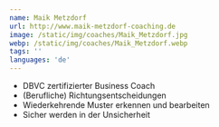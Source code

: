```yaml
---
name: Maik Metzdorf
url: http://www.maik-metzdorf-coaching.de
image: /static/img/coaches/Maik_Metzdorf.jpg
webp: /static/img/coaches/Maik_Metzdorf.webp
tags: ''
languages: 'de'
---
```


<ul><li>DBVC zertifizierter Business Coach</li><li>(Berufliche) Richtungsentscheidungen</li><li>Wiederkehrende Muster erkennen und bearbeiten</li><li>Sicher werden in der Unsicherheit</li></ul>